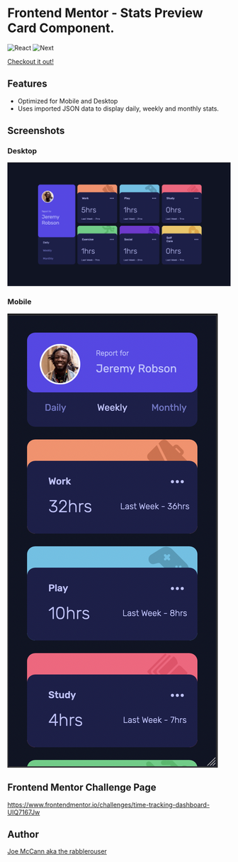 # Frontend Mentor - Stats Preview Card Component.
![React](https://img.shields.io/badge/React-17.0.2-61dafb)
![Next](https://img.shields.io/badge/Next.js-%5E12.0.4-0baf7c)


[Checkout it out!](https://time-tracking-kappa.vercel.app/)


## Features
- Optimized for Mobile and Desktop
- Uses imported JSON data to display daily, weekly and monthly stats.


## Screenshots

### Desktop
<img src="https://github.com/the-rabblerouser/Time-tracking-dashboard/blob/main/public/finished%20images/Desktop.png" />

### Mobile
<img src="https://github.com/the-rabblerouser/Time-tracking-dashboard/blob/main/public/finished%20images/Mobile.png" />


## Frontend Mentor Challenge Page
https://www.frontendmentor.io/challenges/time-tracking-dashboard-UIQ7167Jw

## Author

[Joe McCann aka the rabblerouser](https://www.linkedin.com/in/joseph-mccann-77402a88/)

